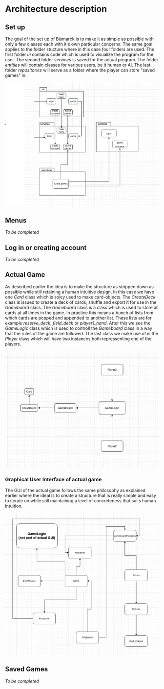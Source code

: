 # Architecture description

## Set up

The goal of the set up of Bismarck is to make it as simple as possible with only a few classes each with it's own particular concerns. The same goal applies to the folder stucture where in this case four folders are used. The first folder *ui* contains code which is used to visualize the program for the user. The second folder *services* is saved for the actual program. The folder *entities* will contain classes for various users, be it human or AI. The last folder *repositories* will serve as a folder where the player can store "saved games" in. 

![Stucture](./pictures/structure_diagram.png)

## Menus

*To be completed*

## Log in or creating account

*To be completed*

## Actual Game

As described earlier the idea is to make the structure as stripped down as possible while still retaining a human intuitive design. In this case we have one *Card* class which is soley used to make card-objects. The *CreateDeck* class is issued to create a deck of cards, shuffle and export it for use in the *Gameboard* class. The *Gameboard* class is a class which is used to store all cards at all times in the game. In practice this means a bunch of lists from which cards are popped and appended to another list. These lists are for example *reserve_deck*, *field_deck* or *player1_hand*. After this we see the *GameLogic* class which is used to controll the *Gameboard* class in a way that the rules of the game are followed. The last class we make use of is the *Player* class which will have two instances both repressenting one of the players.

![architecture](./pictures/bismarck_architecture.jpg)

### Graphical User Interface of actual game

The GUI of the actual game follows the same philosophy as explained earlier where the ideal is to create a structure that is really simple and easy to iterate on while still maintaining a level of concreteness that suits human intuition. 

![GUI architecture](./pictures/bismarck_GUI_architecture.png)

## Saved Games

*To be completed*

